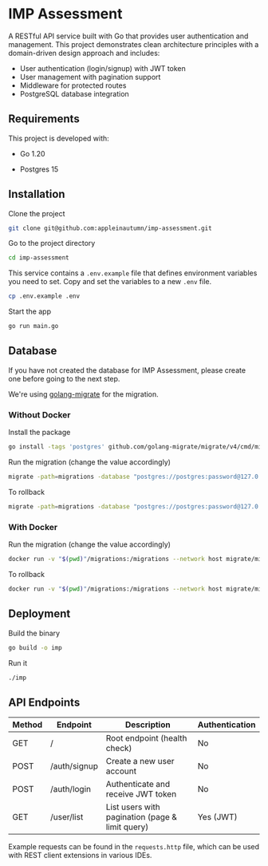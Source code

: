 # IMP Assessment

A RESTful API service built with Go that provides user authentication and management. This project demonstrates clean architecture principles with a domain-driven design approach and includes:

- User authentication (login/signup) with JWT token
- User management with pagination support
- Middleware for protected routes
- PostgreSQL database integration

## Requirements

This project is developed with:

- Go 1.20

- Postgres 15

## Installation

Clone the project

```bash
git clone git@github.com:appleinautumn/imp-assessment.git
```

Go to the project directory

```bash
cd imp-assessment
```

This service contains a `.env.example` file that defines environment variables you need to set. Copy and set the variables to a new `.env` file.

```bash
cp .env.example .env
```

Start the app

```bash
go run main.go
```

## Database

If you have not created the database for IMP Assessment, please create one before going to the next step.

We're using [golang-migrate](https://github.com/golang-migrate/migrate) for the migration.

### Without Docker

Install the package

```bash
go install -tags 'postgres' github.com/golang-migrate/migrate/v4/cmd/migrate@latest
```

Run the migration (change the value accordingly)

```bash
migrate -path=migrations -database "postgres://postgres:password@127.0.0.1:5432/database?sslmode=disable" up
```

To rollback

```bash
migrate -path=migrations -database "postgres://postgres:password@127.0.0.1:5432/database?sslmode=disable" down 1
```

### With Docker

Run the migration (change the value accordingly)

```bash
docker run -v "$(pwd)"/migrations:/migrations --network host migrate/migrate -path=/migrations/ -database "postgres://postgres:password@127.0.0.1:5432/database?sslmode=disable" up
```

To rollback

```bash
docker run -v "$(pwd)"/migrations:/migrations --network host migrate/migrate -path=/migrations/ -database "postgres://postgres:password@127.0.0.1:5432/database?sslmode=disable" down 1
```

## Deployment

Build the binary

```bash
go build -o imp
```

Run it

```bash
./imp
```

## API Endpoints

| Method | Endpoint     | Description                                     | Authentication |
| ------ | ------------ | ----------------------------------------------- | -------------- |
| GET    | /            | Root endpoint (health check)                    | No             |
| POST   | /auth/signup | Create a new user account                       | No             |
| POST   | /auth/login  | Authenticate and receive JWT token              | No             |
| GET    | /user/list   | List users with pagination (page & limit query) | Yes (JWT)      |

Example requests can be found in the `requests.http` file, which can be used with REST client extensions in various IDEs.
